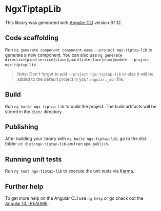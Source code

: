 # NgxTiptapLib

This library was generated with [Angular CLI](https://github.com/angular/angular-cli) version 9.1.12.

## Code scaffolding

Run `ng generate component component-name --project ngx-tiptap-lib` to generate a new component. You can also use `ng generate directive|pipe|service|class|guard|interface|enum|module --project ngx-tiptap-lib`.
> Note: Don't forget to add `--project ngx-tiptap-lib` or else it will be added to the default project in your `angular.json` file. 

## Build

Run `ng build ngx-tiptap-lib` to build the project. The build artifacts will be stored in the `dist/` directory.

## Publishing

After building your library with `ng build ngx-tiptap-lib`, go to the dist folder `cd dist/ngx-tiptap-lib` and run `npm publish`.

## Running unit tests

Run `ng test ngx-tiptap-lib` to execute the unit tests via [Karma](https://karma-runner.github.io).

## Further help

To get more help on the Angular CLI use `ng help` or go check out the [Angular CLI README](https://github.com/angular/angular-cli/blob/master/README.md).
